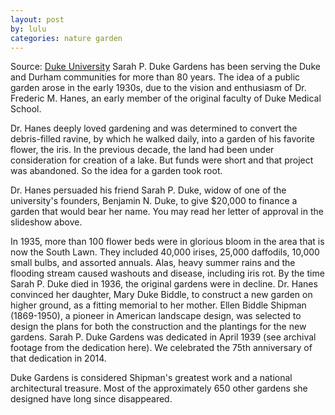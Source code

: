 ```yaml
---
layout: post
by: lulu
categories: nature garden
---
```

Source: [Duke University][Duke]
Sarah P. Duke Gardens has been serving the Duke and Durham communities for more than 80 years. The idea of a public garden arose in the early 1930s, due to the vision and enthusiasm of Dr. Frederic M. Hanes, an early member of the original faculty of Duke Medical School.

Dr. Hanes deeply loved gardening and was determined to convert the debris-filled ravine, by which he walked daily, into a garden of his favorite flower, the iris. In the previous decade, the land had been under consideration for creation of a lake. But funds were short and that project was abandoned. So the idea for a garden took root.

Dr. Hanes persuaded his friend Sarah P. Duke, widow of one of the university's founders, Benjamin N. Duke, to give $20,000 to finance a garden that would bear her name. You may read her letter of approval in the slideshow above.

In 1935, more than 100 flower beds were in glorious bloom in the area that is now the South Lawn. They included 40,000 irises, 25,000 daffodils, 10,000 small bulbs, and assorted annuals. Alas, heavy summer rains and the flooding stream caused washouts and disease, including iris rot.
By the time Sarah P. Duke died in 1936, the original gardens were in decline. Dr. Hanes convinced her daughter, Mary Duke Biddle, to construct a new garden on higher ground, as a fitting memorial to her mother. Ellen Biddle Shipman (1869-1950), a pioneer in American landscape design, was selected to design the plans for both the construction and the plantings for the new gardens. Sarah P. Duke Gardens was dedicated in April 1939 (see archival footage from the dedication here). We celebrated the 75th anniversary of that dedication in 2014.

Duke Gardens is considered Shipman's greatest work and a national architectural treasure. Most of the approximately 650 other gardens she designed have long since disappeared.


[Duke]: https://gardens.duke.edu/about/history
